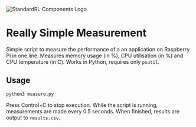 ![StandardRL Components Logo](https://assets.standardrl.com/general/components/icon-full.png)
# Really Simple Measurement

Simple script to measure the performance of a an application on Raspberry Pi in one line. Measures memory usage (in %), CPU utilisation (in %) and CPU temperature (in C). Works in Python, requires only `psutil`.

## Usage

`python3 measure.py`

Press Control+C to stop execution. While the script is running, measurements are made every 0.5 seconds. When finished, results are output to `results.csv`.
